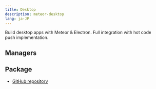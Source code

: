 ```yaml
---
title: Desktop
description: meteor-desktop
lang: ja-JP
---
```


Build desktop apps with Meteor & Electron. Full integration with hot code push implementation.

## Managers


## Package
* [GitHub repository](https://github.com/Meteor-Community-Packages/meteor-desktop)

